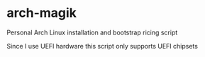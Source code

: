 # arch-magik
Personal Arch Linux installation and bootstrap ricing script


Since I use UEFI hardware this script only supports UEFI chipsets
